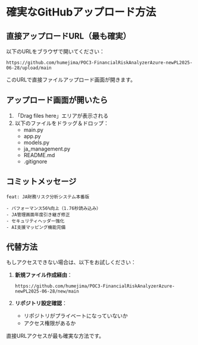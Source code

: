 # 確実なGitHubアップロード方法

## 直接アップロードURL（最も確実）
以下のURLをブラウザで開いてください：

```
https://github.com/humejima/POC3-FinancialRiskAnalyzerAzure-newPL2025-06-28/upload/main
```

このURLで直接ファイルアップロード画面が開きます。

## アップロード画面が開いたら
1. 「Drag files here」エリアが表示される
2. 以下のファイルをドラッグ＆ドロップ：
   - main.py
   - app.py  
   - models.py
   - ja_management.py
   - README.md
   - .gitignore

## コミットメッセージ
```
feat: JA財務リスク分析システム本番版

- パフォーマンス56%向上（1.76秒読み込み）
- JA管理画面年度引き継ぎ修正
- セキュリティヘッダー強化
- AI支援マッピング機能完備
```

## 代替方法
もしアクセスできない場合は、以下をお試しください：

1. **新規ファイル作成経由**：
   ```
   https://github.com/humejima/POC3-FinancialRiskAnalyzerAzure-newPL2025-06-28/new/main
   ```
   
2. **リポジトリ設定確認**：
   - リポジトリがプライベートになっていないか
   - アクセス権限があるか

直接URLアクセスが最も確実な方法です。